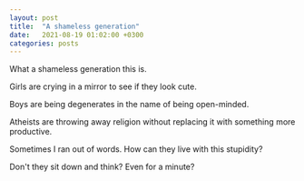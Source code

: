 ```yaml
---
layout: post
title:  "A shameless generation"
date:   2021-08-19 01:02:00 +0300
categories: posts
---
```



What a shameless generation this is.


Girls are crying in a mirror to see if they look cute.


Boys are being degenerates in the name of being open-minded.


Atheists are throwing away religion without replacing it with something more productive.


Sometimes I ran out of words. How can they live with this stupidity?

Don't they sit down and think? Even for a minute?

